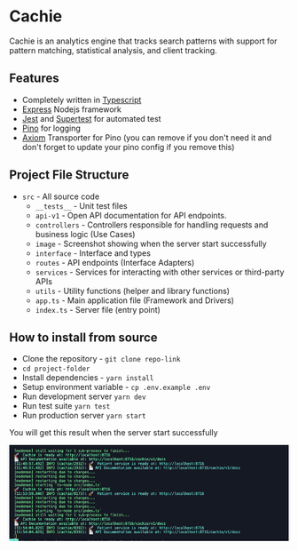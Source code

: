 # Cachie

Cachie is an analytics engine that tracks search patterns with support for pattern matching, statistical analysis, and client tracking.

## Features
- Completely written in [Typescript](https://typescriptlang.org/)
- [Express](https://expressjs.com/) Nodejs framework
- [Jest](https://jestjs.io) and [Supertest](https://www.npmjs.com/package/supertest) for automated test
- [Pino](https://getpino.io/) for logging
- [Axiom](https://axiom.co/) Transporter for Pino (you can remove if you don't need it and don't forget to update your pino config if you remove this)

## Project File Structure
- `src` - All source code
  - `__tests__` - Unit test files
  - `api-v1` - Open API documentation for API endpoints.
  - `controllers` - Controllers responsible for handling requests and business logic (Use Cases)
  - `image` - Screenshot showing when the server start successfully
  - `interface` - Interface and types
  - `routes` - API endpoints (Interface Adapters)
  - `services` - Services for interacting with other services or third-party APIs
  - `utils` - Utility functions (helper and library functions)
  - `app.ts` - Main application file (Framework and Drivers)
  - `index.ts` - Server file (entry point)

## How to install from source
- Clone the repository - `git clone repo-link`
- `cd project-folder`
- Install dependencies - `yarn install`
- Setup environment variable - `cp .env.example .env`
- Run development server `yarn dev`
- Run test suite `yarn test`
- Run production server `yarn start`

You will get this result when the server start successfully

![Cachie Illustration](./src/image/image.png)